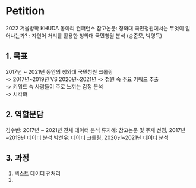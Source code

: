 # Petition
2022 겨울방학 KHUDA 동아리 컨퍼런스
참고논문: 청와대 국민청원에서는 무엇이 일어나는가? : 자연어 처리를 활용한 청와대 국민청원 분석 (송준모, 박영득)

## 1. 목표 <br>
2017년 ~ 2021년 동안의 청와대 국민청원 크롤링  
-> 2017년~2019년 VS 2020년~2021년
-> 청원 속 주요 키워드 추출  
-> 키워드 속 사람들이 주로 느끼는 감정 분석  
-> 시각화  

## 2. 역할분담
김수빈: 2017년 ~ 2021년 전체 데이터 분석
류지혜: 참고논문 및 주제 선정, 2017년~2019년 데이터 분석
박선우: 데이터 크롤링, 2020년~2021년 데이터 분석


## 3. 과정
1. 텍스트 데이터 전처리
2. 
